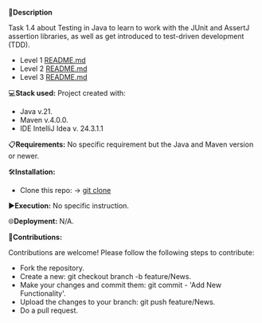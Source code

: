 📄**Description**

Task 1.4 about Testing in Java to learn to work with the JUnit and AssertJ assertion libraries, as well as get introduced to test-driven development (TDD).

- Level 1 [README.md](https://github.com/isaac-diez/1.4-Testing/blob/master/src/Level1/README.md)
- Level 2 [README.md](https://github.com/isaac-diez/1.4-Testing/blob/master/src/Level2/README.md)
- Level 3 [README.md](https://github.com/isaac-diez/1.4-Testing/blob/master/src/Level3/README.md)


💻**Stack used:**
Project created with:
- Java v.21.
- Maven v.4.0.0.
- IDE IntelliJ Idea v. 24.3.1.1

📋**Requirements:**
No specific requirement but the Java and Maven version or newer.

🛠️**Installation:**
- Clone this repo: -> [git clone](https://github.com/isaac-diez/1.4-Testing.git)


▶️**Execution:** No specific instruction.

🌐**Deployment:** N/A.

🤝**Contributions:**

Contributions are welcome! Please follow the following steps to contribute:

- Fork the repository.
- Create a new: git checkout branch -b feature/News.
- Make your changes and commit them: git commit - 'Add New Functionality'.
- Upload the changes to your branch: git push feature/News.
- Do a pull request.